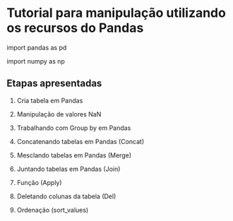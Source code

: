 # Tutorial para manipulação utilizando os recursos do Pandas

import pandas as pd

import numpy as np



## Etapas apresentadas

1. Cria tabela em Pandas

2. Manipulação de valores NaN  

3. Trabalhando com Group by em Pandas

4. Concatenando tabelas em Pandas (Concat)

5. Mesclando tabelas em Pandas (Merge)

6. Juntando tabelas em Pandas (Join)

7. Função (Apply)

8. Deletando colunas da tabela (Del)

9. Ordenação (sort_values)





























